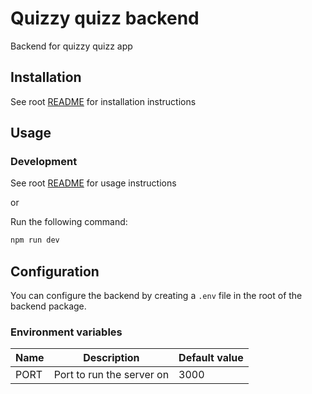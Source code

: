 # Quizzy quizz backend

Backend for quizzy quizz app

## Installation

See root [README](../../README.md#installation) for installation instructions

## Usage

### Development

See root [README](../../README.md#usage) for usage instructions

or

Run the following command:

```bash
npm run dev
```

## Configuration

You can configure the backend by creating a `.env` file in the root of the backend package.

### Environment variables

| Name | Description               | Default value |
| ---- | ------------------------- | ------------- |
| PORT | Port to run the server on | 3000          |
